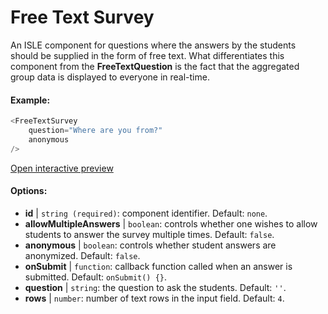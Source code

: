 #  Free Text Survey

An ISLE component for questions where the answers by the students should be supplied in the form of free text. What differentiates this component from the **FreeTextQuestion** is the fact that the aggregated group data is displayed to everyone in real-time.

#### Example:

``` js
<FreeTextSurvey 
    question="Where are you from?"
    anonymous
/>
``` 

[Open interactive preview](https://isle.heinz.cmu.edu/components/free-text-survey/)

#### Options:

* __id__ | `string (required)`: component identifier. Default: `none`.
* __allowMultipleAnswers__ | `boolean`: controls whether one wishes to allow students to answer the survey multiple times. Default: `false`.
* __anonymous__ | `boolean`: controls whether student answers are anonymized. Default: `false`.
* __onSubmit__ | `function`: callback function called when an answer is submitted. Default: `onSubmit() {}`.
* __question__ | `string`: the question to ask the students. Default: `''`.
* __rows__ | `number`: number of text rows in the input field. Default: `4`.
